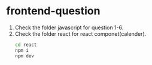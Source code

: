 # frontend-question

1. Check the folder javascript for question 1-6.
2. Check the folder react for react componet(calender).
   ```bash
   cd react
   npm i
   npm dev
   ```
